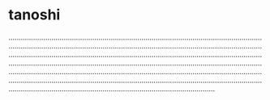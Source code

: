 # tanoshi

.............................................................................................................................................................................................................................................................................................................................................................................................................................................................................................................................................................................................................................................................................................................................................................................................................................................................................